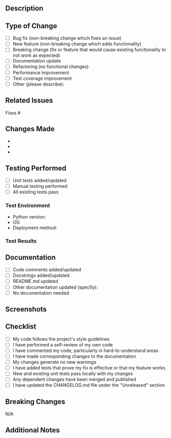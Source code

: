 ## Description

<!-- Please provide a brief description of the changes in this PR -->

## Type of Change

<!-- Please check the one that applies to this PR using "x" -->

- [ ] Bug fix (non-breaking change which fixes an issue)
- [ ] New feature (non-breaking change which adds functionality)
- [ ] Breaking change (fix or feature that would cause existing functionality to not work as expected)
- [ ] Documentation update
- [ ] Refactoring (no functional changes)
- [ ] Performance improvement
- [ ] Test coverage improvement
- [ ] Other (please describe):

## Related Issues

<!-- Link to related issues using #issue_number -->
<!-- Example: Fixes #123, Relates to #456 -->

Fixes #

## Changes Made

<!-- Please describe the changes you've made -->

- 
- 
- 

## Testing Performed

<!-- Describe the testing you've done -->

- [ ] Unit tests added/updated
- [ ] Manual testing performed
- [ ] All existing tests pass

### Test Environment

- Python version:
- OS:
- Deployment method:

### Test Results

<!-- Describe what you tested and the results -->

## Documentation

<!-- Check all that apply -->

- [ ] Code comments added/updated
- [ ] Docstrings added/updated
- [ ] README.md updated
- [ ] Other documentation updated (specify):
- [ ] No documentation needed

## Screenshots

<!-- If applicable, add screenshots to help explain your changes -->

## Checklist

<!-- Please check all that apply using "x" -->

- [ ] My code follows the project's style guidelines
- [ ] I have performed a self-review of my own code
- [ ] I have commented my code, particularly in hard-to-understand areas
- [ ] I have made corresponding changes to the documentation
- [ ] My changes generate no new warnings
- [ ] I have added tests that prove my fix is effective or that my feature works
- [ ] New and existing unit tests pass locally with my changes
- [ ] Any dependent changes have been merged and published
- [ ] I have updated the CHANGELOG.md file under the "Unreleased" section

## Breaking Changes

<!-- If this is a breaking change, describe what breaks and migration instructions -->

N/A

## Additional Notes

<!-- Any additional information that reviewers should know -->
